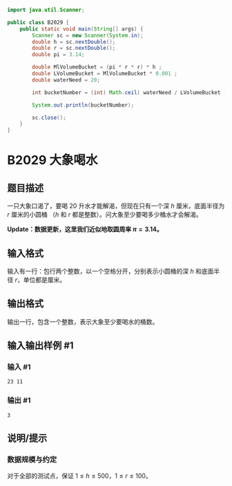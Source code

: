 ```java
import java.util.Scanner;

public class B2029 {
    public static void main(String[] args) {
        Scanner sc = new Scanner(System.in);
        double h = sc.nextDouble();
        double r = sc.nextDouble();
        double pi = 3.14;

        double MlVolumeBucket = (pi * r * r) * h ;
        double LVolumeBucket = MlVolumeBucket * 0.001 ;
        double waterNeed = 20;

        int bucketNumber = (int) Math.ceil( waterNeed / LVolumeBucket ) ;

        System.out.println(bucketNumber);

        sc.close();
    }
}
```

# B2029 大象喝水

## 题目描述

一只大象口渴了，要喝 $20$ 升水才能解渴，但现在只有一个深 $h$ 厘米，底面半径为 $r$ 厘米的小圆桶 （$h$ 和 $r$ 都是整数）。问大象至少要喝多少桶水才会解渴。

**Update：数据更新，这里我们近似地取圆周率 $\pi = 3.14$。**

## 输入格式

输入有一行：包行两个整数，以一个空格分开，分别表示小圆桶的深 $h$ 和底面半径 $r$，单位都是厘米。

## 输出格式

输出一行，包含一个整数，表示大象至少要喝水的桶数。

## 输入输出样例 #1

### 输入 #1

```
23 11
```

### 输出 #1

```
3
```

## 说明/提示

### 数据规模与约定
对于全部的测试点，保证 $1 \leq h \leq 500$，$1 \leq r \leq 100$。